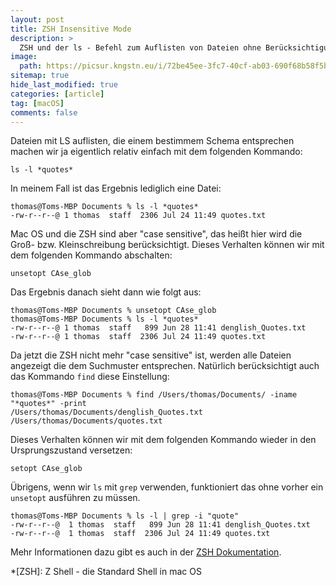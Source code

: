 ```yaml
---
layout: post
title: ZSH Insensitive Mode
description: >
  ZSH und der ls - Befehl zum Auflisten von Dateien ohne Berücksichtigung der Groß- und Kleinschreibung
image: 
  path: https://picsur.kngstn.eu/i/72be45ee-3fc7-40cf-ab03-690f68b58f5b.png
sitemap: true
hide_last_modified: true
categories: [article]
tag: [macOS]
comments: false
---
```


Dateien mit LS auflisten, die einem bestimmem Schema entsprechen machen wir ja eigentlich relativ einfach mit dem folgenden Kommando:

~~~console
ls -l *quotes*
~~~~

In meinem Fall ist das Ergebnis lediglich eine Datei:

~~~console
thomas@Toms-MBP Documents % ls -l *quotes*                            
-rw-r--r--@ 1 thomas  staff  2306 Jul 24 11:49 quotes.txt
~~~~

Mac OS und die ZSH sind aber "case sensitive", das heißt hier wird die Groß- bzw. Kleinschreibung berücksichtigt. Dieses Verhalten können wir mit dem folgenden Kommando abschalten:

~~~console
unsetopt CAse_glob
~~~~

Das Ergebnis danach sieht dann wie folgt aus:

~~~console
thomas@Toms-MBP Documents % unsetopt CAse_glob
thomas@Toms-MBP Documents % ls -l *quotes*    
-rw-r--r--@ 1 thomas  staff   899 Jun 28 11:41 denglish_Quotes.txt
-rw-r--r--@ 1 thomas  staff  2306 Jul 24 11:49 quotes.txt
~~~~

Da jetzt die ZSH nicht mehr "case sensitive" ist, werden alle Dateien angezeigt die dem Suchmuster entsprechen. Natürlich berücksichtigt auch das Kommando `find` diese Einstellung:

~~~console
thomas@Toms-MBP Documents % find /Users/thomas/Documents/ -iname "*quotes*" -print
/Users/thomas/Documents/denglish_Quotes.txt
/Users/thomas/Documents/quotes.txt
~~~~

Dieses Verhalten können wir mit dem folgenden Kommando wieder in den Ursprungszustand versetzen:

~~~console
setopt CAse_glob
~~~~

Übrigens, wenn wir `ls` mit `grep` verwenden, funktioniert das ohne vorher ein `unsetopt` ausführen zu müssen.

~~~console
thomas@Toms-MBP Documents % ls -l | grep -i "quote"
-rw-r--r--@  1 thomas  staff   899 Jun 28 11:41 denglish_Quotes.txt
-rw-r--r--@  1 thomas  staff  2306 Jul 24 11:49 quotes.txt
~~~~

Mehr Informationen dazu gibt es auch in der [ZSH Dokumentation](https://zsh.sourceforge.io/Doc/Release/Options).

*[ZSH]: Z Shell - die Standard Shell in mac OS
